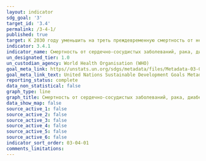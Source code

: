 ```yaml
---
layout: indicator
sdg_goal: '3'
target_id: '3.4'
permalink: /3-4-1/
published: true
target: К 2030 году уменьшить на треть преждевременную смертность от неинфекционных заболеваний посредством профилактики и лечения и поддержания психического здоровья и благополучия
indicator: 3.4.1
indicator_name: Смертность от сердечно-сосудистых заболеваний, рака, диабета, хронических респираторных заболеваний
un_designated_tier: 1.0
un_custodian_agency: World Health Organisation (WHO)
goal_meta_link: https//unstats.un.org/sdgs/metadata/files/Metadata-03-04-01.pdf
goal_meta_link_text: United Nations Sustainable Development Goals Metadata (PDF 72.6 KB)
reporting_status: complete
data_non_statistical: false
graph_type: line
graph_title: Смертность от сердечно-сосудистых заболеваний, рака, диабета, хронических респираторных заболеваний
data_show_map: false
source_active_1: false
source_active_2: false
source_active_3: false
source_active_4: false
source_active_5: false
source_active_6: false
indicator_sort_order: 03-04-01
comments_limitations: 
---
```

